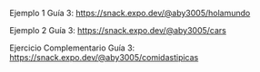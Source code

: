 Ejemplo 1 Guía 3:
https://snack.expo.dev/@aby3005/holamundo

Ejemplo 2 Guía 3:
https://snack.expo.dev/@aby3005/cars

Ejercicio Complementario Guía 3:
https://snack.expo.dev/@aby3005/comidastipicas
